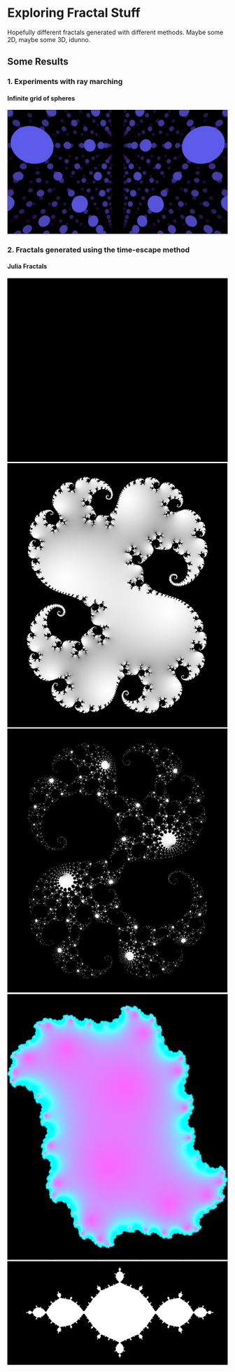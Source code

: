 # Exploring Fractal Stuff
Hopefully different fractals generated with different methods. Maybe some 2D, maybe some 3D, idunno.

## Some Results
### 1. Experiments with ray marching
#### Infinite grid of spheres
![](https://github.com/ianhudson87/fractal-fun/blob/main/ray-marching/output/hirezBallz.PNG)

### 2. Fractals generated using the time-escape method
#### Julia Fractals
![](https://github.com/ianhudson87/fractal-fun/blob/main/time-escape/output/juliaCircle1.gif)
![](https://github.com/ianhudson87/fractal-fun/blob/main/time-escape/output/julia-mandlebrot1.PNG)
![](https://github.com/ianhudson87/fractal-fun/blob/main/time-escape/output/julia-mandlebrot6.PNG)
![](https://github.com/ianhudson87/fractal-fun/blob/main/time-escape/output/julia2.PNG)
![](https://github.com/ianhudson87/fractal-fun/blob/main/time-escape/output/juliaFractal1cropped.png)
